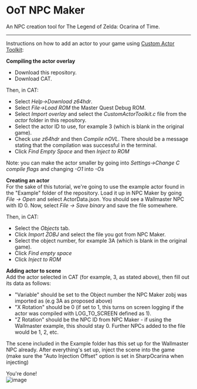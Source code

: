 <h1>OoT NPC Maker</h1>
An NPC creation tool for The Legend of Zelda: Ocarina of Time.

--------------------------------------------------------------

Instructions on how to add an actor to your game using <a href="https://hylianmodding.com/?p=217">Custom Actor Toolkit</a>:

<b>Compiling the actor overlay</b><br>
- Download this repository.
- Download CAT.

Then, in CAT:<br>
- Select <i>Help->Download z64hdr</i>.<br>
- Select <i>File->Load ROM</i> the Master Quest Debug ROM.<br>
- Select <i>Import overlay</i> and select the <i>CustomActorToolkit.c</i> file from the <i>actor</i> folder in this repository.<br>
- Select the actor ID to use, for example 3 (which is blank in the original game).<br>
- Check <i>use z64hdr</i> and then <i>Compile nOVL</i>. There should be a message stating that the compilation was successful in the terminal.<br>
- Click <i>Find Empty Space</i> and then <i>Inject to ROM</i><br>

Note: you can make the actor smaller by going into <i>Settings->Change C compile flags</i> and changing <i>-O1</i> into <i>-Os</i>

<b>Creating an actor</b><br>
For the sake of this tutorial, we're going to use the example actor found in the "Example" folder of the repository.
Load it up in NPC Maker by going <i>File -> Open</i> and select ActorData.json.
You should see a Wallmaster NPC with ID 0.
Now, select <i>File -> Save binary</i> and save the file somewhere.

Then, in CAT:
- Select the <i>Objects</i> tab.<br>
- Click <i>Import ZOBJ</i> and select the file you got from NPC Maker.<br>
- Select the object number, for example 3A (which is blank in the original game).<br>
- Click <i>Find empty space</i>
- Click <i>Inject to ROM</i><br>

<b>Adding actor to scene</b><br>
Add the actor selected in CAT (for example, 3, as stated above), then fill out its data as follows:
- "Variable" should be set to the Object number the NPC Maker zobj was imported as (e.g 3A as proposed above)<br>
- "X Rotation" should be 0 (if set to 1, this turns on screen logging if the actor was compiled with LOG_TO_SCREEN defined as 1).<br>
- "Z Rotation" should be the NPC ID from NPC Maker - if using the Wallmaster example, this should stay 0. Further NPCs added to the file would be 1, 2, etc.<br>

The scene included in the Example folder has this set up for the Wallmaster NPC already.
After everything's set up, inject the scene into the game (make sure the "Auto Injection Offset" option is set in SharpOcarina when injecting)

You're done! <br>
![image](https://user-images.githubusercontent.com/43761362/148632569-57d34376-b8ee-4828-919f-843ad562ea42.png)

